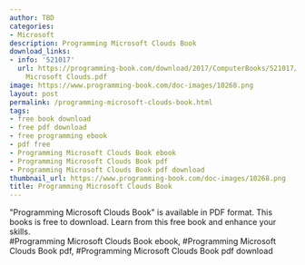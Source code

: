 ```yaml
---
author: TBD
categories:
- Microsoft
description: Programming Microsoft Clouds Book
download_links:
- info: '521017'
  url: https://programming-book.com/download/2017/ComputerBooks/521017/Programming
    Microsoft Clouds.pdf
image: https://www.programming-book.com/doc-images/10268.png
layout: post
permalink: /programming-microsoft-clouds-book.html
tags:
- free book download
- free pdf download
- free programming ebook
- pdf free
- Programming Microsoft Clouds Book ebook
- Programming Microsoft Clouds Book pdf
- Programming Microsoft Clouds Book pdf download
thumbnail_url: https://www.programming-book.com/doc-images/10268.png
title: Programming Microsoft Clouds Book
---
```


 
<div class="item-desc text-justify">
  "Programming Microsoft Clouds Book" is available in PDF format. This books is free to download. Learn from this free book and enhance your skills.
  <br>
  #Programming Microsoft Clouds Book ebook, #Programming Microsoft Clouds Book pdf, #Programming Microsoft Clouds Book pdf download
</div>